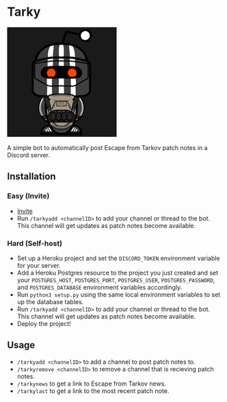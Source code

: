 # Tarky

![Bot](https://github.com/mtverlee/Tarky/blob/master/img/icon.png?raw=true)

A simple bot to automatically post Escape from Tarkov patch notes in a Discord server.

## Installation

### Easy (Invite)

- [Invite](https://discord.com/api/oauth2/authorize?client_id=992125091204837398&permissions=328565255168&scope=bot%20applications.commands)
- Run `/tarkyadd <channelID>` to add your channel or thread to the bot. This channel will get updates as patch notes become available.

### Hard (Self-host)

- Set up a Heroku project and set the `DISCORD_TOKEN` environment variable for your server.
- Add a Heroku Postgres resource to the project you just created and set your `POSTGRES_HOST`, `POSTGRES_PORT`, `POSTGRES_USER`, `POSTGRES_PASSWORD`, and `POSTGRES_DATABASE` environment variables accordingly.
- Run `python3 setup.py` using the same local environment variables to set up the database tables.
- Run `/tarkyadd <channelID>` to add your channel or thread to the bot. This channel will get updates as patch notes become available.
- Deploy the project!

## Usage

- `/tarkyadd <channelID>` to add a channel to post patch notes to.
- `/tarkyremove <channelID>` to remove a channel that is recieving patch notes.
- `/tarkynews` to get a link to Escape from Tarkov news.
- `/tarkylast` to get a link to the most recent patch note.

